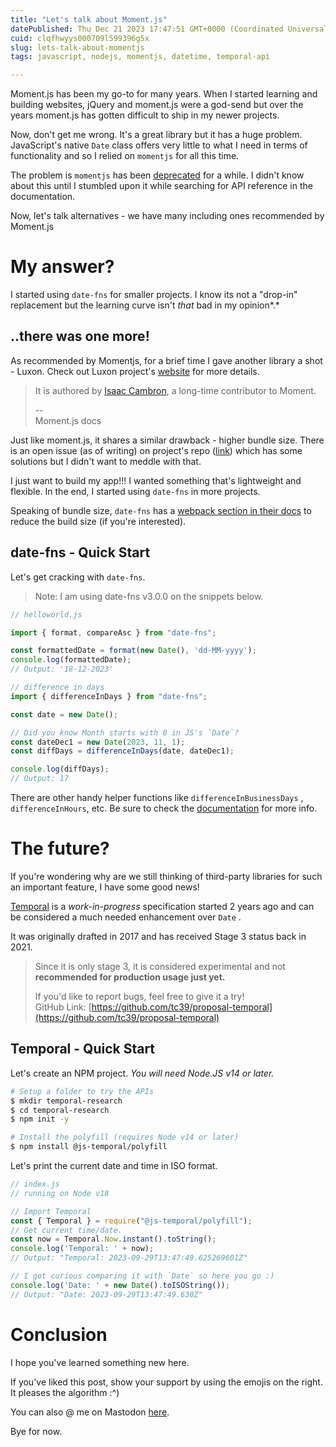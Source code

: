 ```yaml
---
title: "Let's talk about Moment.js"
datePublished: Thu Dec 21 2023 17:47:51 GMT+0000 (Coordinated Universal Time)
cuid: clqfhwyys000709l599396g5x
slug: lets-talk-about-momentjs
tags: javascript, nodejs, momentjs, datetime, temporal-api

---
```


Moment.js has been my go-to for many years. When I started learning and building websites, jQuery and moment.js were a god-send but over the years moment.js has gotten difficult to ship in my newer projects.

Now, don't get me wrong. It's a great library but it has a huge problem. JavaScript's native `Date` class offers very little to what I need in terms of functionality and so I relied on `momentjs` for all this time.

The problem is `momentjs` has been [deprecated](https://momentjs.com/docs/#/-project-status/) for a while. I didn't know about this until I stumbled upon it while searching for API reference in the documentation.

Now, let's talk alternatives - we have many including ones recommended by Moment.js

# My answer?

I started using `date-fns` for smaller projects. I know its not a "drop-in" replacement but the learning curve isn't *that* bad in my opinion\*.\*

## ..there was one more!

As recommended by Momentjs, for a brief time I gave another library a shot - Luxon. Check out Luxon project's [website](https://moment.github.io/luxon/#/install?id=basic-browser-setup) for more details.

> It is authored by [Isaac Cambron](https://github.com/icambron), a long-time contributor to Moment.
> 
> \--  
> Moment.js docs

Just like moment.js, it shares a similar drawback - higher bundle size. There is an open issue (as of writing) on project's repo ([link](https://github.com/moment/luxon/issues/703)) which has some solutions but I didn't want to meddle with that.

I just want to build my app!!! I wanted something that's lightweight and flexible. In the end, I started using `date-fns` in more projects.

Speaking of bundle size, `date-fns` has a [webpack section in their docs](https://date-fns.org/v3.0.0/docs/webpack) to reduce the build size (if you're interested).

## date-fns - Quick Start

Let's get cracking with `date-fns`.

> Note: I am using date-fns v3.0.0 on the snippets below.

```javascript
// helloworld.js

import { format, compareAsc } from "date-fns";

const formattedDate = format(new Date(), 'dd-MM-yyyy');
console.log(formattedDate);
// Output: '18-12-2023'
```

```javascript
// difference in days
import { differenceInDays } from "date-fns";

const date = new Date();

// Did you know Month starts with 0 in JS's `Date`?
const dateDec1 = new Date(2023, 11, 1);
const diffDays = differenceInDays(date, dateDec1);

console.log(diffDays);
// Output: 17
```

There are other handy helper functions like `differenceInBusinessDays` , `differenceInHours`, etc. Be sure to check the [documentation](https://date-fns.org/v3.0.0/docs/differenceInBusinessDays) for more info.

# The future?

If you're wondering why are we still thinking of third-party libraries for such an important feature, I have some good news!

[Temporal](https://tc39.es/proposal-temporal/docs/index.html) is a *work-in-progress* specification started 2 years ago and can be considered a much needed enhancement over `Date` .

It was originally drafted in 2017 and has received Stage 3 status back in 2021.

> Since it is only stage 3, it is considered experimental and not **recommended for production usage just yet.**
> 
> If you'd like to report bugs, feel free to give it a try!  
> GitHub Link: [https://github.com/tc39/proposal-temporal](https://github.com/tc39/proposal-temporal)

## Temporal - Quick Start

Let's create an NPM project. *You will need Node.JS v14 or later.*

```bash
# Setup a folder to try the APIs
$ mkdir temporal-research
$ cd temporal-research
$ npm init -y

# Install the polyfill (requires Node v14 or later)
$ npm install @js-temporal/polyfill
```

Let's print the current date and time in ISO format.

```javascript
// index.js 
// running on Node v18

// Import Temporal
const { Temporal } = require("@js-temporal/polyfill");
// Get current time/date.
const now = Temporal.Now.instant().toString();
console.log('Temporal: ' + now);
// Output: "Temporal: 2023-09-29T13:47:49.625269601Z"

// I got curious comparing it with `Date` so here you go :)
console.log('Date: ' + new Date().toISOString());
// Output: "Date: 2023-09-29T13:47:49.630Z"
```

# Conclusion

I hope you've learned something new here.

If you've liked this post, show your support by using the emojis on the right. It pleases the algorithm :^)

You can also @ me on Mastodon [here](http://social.linux.pizza/@shanmukhateja).

Bye for now.